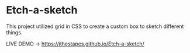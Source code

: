 # Etch-a-sketch

This project utilized grid in CSS to create a custom box to sketch different things.

LIVE DEMO -> https://jthestapes.github.io/Etch-a-sketch/ 